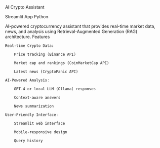 AI Crypto Assistant

Streamlit App
Python

AI-powered cryptocurrency assistant that provides real-time market data, news, and analysis using Retrieval-Augmented Generation (RAG) architecture.
Features

    Real-time Crypto Data:

        Price tracking (Binance API)

        Market cap and rankings (CoinMarketCap API)

        Latest news (CryptoPanic API)

    AI-Powered Analysis:

        GPT-4 or local LLM (Ollama) responses

        Context-aware answers

        News summarization

    User-Friendly Interface:

        Streamlit web interface

        Mobile-responsive design

        Query history

